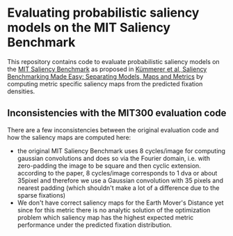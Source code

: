 # Evaluating probabilistic saliency models on the MIT Saliency Benchmark

This repository contains code to evaluate probabilistic saliency models on the [MIT Saliency Benchmark](https://saliency.mit.edu) as proposed in [Kümmerer et al, Saliency Benchmarking Made Easy: Separating Models, Maps and Metrics](http://openaccess.thecvf.com/content_ECCV_2018/html/Matthias_Kummerer_Saliency_Benchmarking_Made_ECCV_2018_paper.html) by computing metric specific saliency maps from the predicted fixation densities.

## Inconsistencies with the MIT300 evaluation code

There are a few inconsistencies between the original evaluation code and how the saliency maps are computed here:

* the original MIT Saliency Benchmark uses 8 cycles/image for
  computing gaussian convolutions and does so via the Fourier domain,
  i.e. with zero-padding the image to be square and then cyclic extension.
  according to the paper, 8 cycles/image corresponds to 1 dva or about 35pixel
  and therefore we use a Gaussian convolution with 35 pixels and nearest
  padding (which shouldn't make a lot of a difference due to the sparse
  fixations)
* We don't have correct saliency maps for the Earth Mover's Distance yet since
  for this metric there is no analytic solution of the optimization problem which
  saliency map has the highest expected metric performance under the predicted fixation
  distribution.
